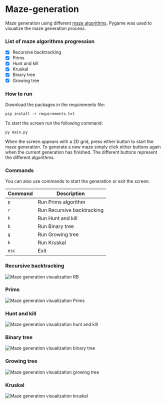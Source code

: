 # Maze-generation
Maze generation using different [maze algorithms](https://en.wikipedia.org/wiki/Maze_generation_algorithm). Pygame was used to visualize the maze generation process.

### List of maze algorithms progression
- [x] Recursive backtracking 
- [x] Prims 
- [x] Hunt and kill
- [x] Kruskal 
- [x] Binary tree 
- [x] Growing tree

### How to run
Download the packages in the requirements file:


    pip install -r requirements.txt


To start the screen run the following command:


    py main.py


When the screen appears with a 2D grid, press either button to start the maze generation. To generate a new maze simply
click either buttons again when the current generation has finished. The different buttons represent the different algorithms.


### Commands
You can also use commands to start the generation or exit the screen.


| Command | Description |
| ------- | ----------- |
| `p` | Run Prims algorithm |
| `r` | Run Recursive backtracking |
| `h` | Run Hunt and kill |
| `b` | Run Binary tree |
| `g` | Run Growing tree |
| `k` | Run Kruskal |
| `esc` | Exit |


### Recursive backtracking
![Maze generation visualization RB](assets/RB%20maze%20generation.gif)

### Prims 
![Maze generation visualization Prims](assets/prims%20%20generation.gif)

### Hunt and kill
![Maze generation visualization hunt and kill](assets/hak%20generation.gif)

### Binary tree
![Maze generation visualization binary tree](assets/BT%20generation.gif)

### Growing tree
![Maze generation visualization growing tree](assets/GT%20generation.gif)

### Kruskal
![Maze generation visualization kruskal](assets/kruskal%20generation.gif)

